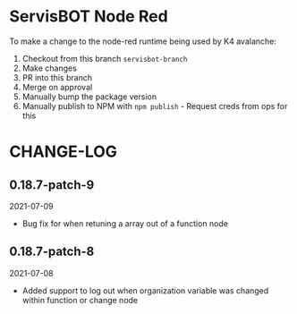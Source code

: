 # ServisBOT Node Red

To make a change to the node-red runtime being used by K4 avalanche:
1. Checkout from this branch `servisbot-branch`
2. Make changes
3. PR into this branch
4. Merge on approval
5. Manually bump the package version
6. Manually publish to NPM with `npm publish` - Request creds from ops for this


# CHANGE-LOG


## 0.18.7-patch-9
2021-07-09
- Bug fix for when retuning a array out of a function node


## 0.18.7-patch-8 
2021-07-08
- Added support to log out when organization variable was changed within function or change node